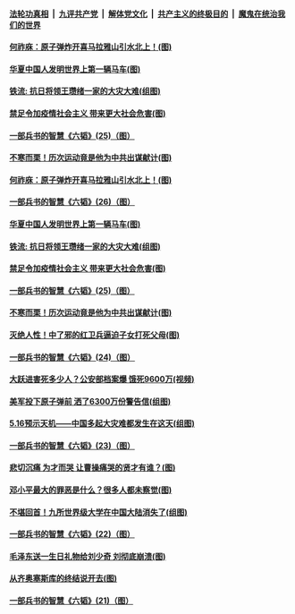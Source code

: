 

####  [法轮功真相](../../../../basic/blob/master/README.md?t=05191944) &nbsp;|&nbsp; [九评共产党](../../../../9ping.md/blob/master/README.md?t=05191944) &nbsp;|&nbsp; [解体党文化](../../../../jtdwh.md/blob/master/README.md?t=05191944)  &nbsp;|&nbsp; [共产主义的终极目的](../../../../gczydzjmd.md/blob/master/README.md?t=05191944) &nbsp;|&nbsp; [魔鬼在统治我们的世界](../../../../mgztzwmdsj.md/blob/master/README.md?t=05191944) 

#### [何祚庥：原子弹炸开喜马拉雅山引水北上！(图)](../pages/p6/932509.md?t=05191944) 

#### [华夏中国人发明世界上第一辆马车(图)](../pages/p6/933466.md?t=05191944) 

#### [铁流: 抗日将领王瓒绪一家的大灾大难(组图)](../pages/p6/933251.md?t=05191944) 

#### [禁足令加疫情社会主义 带来更大社会危害(图)](../pages/p6/933613.md?t=05191944) 

#### [一部兵书的智慧《六韬》(25)（图）](../pages/p6/931047.md?t=05191944) 

#### [不寒而栗！历次运动竟是他为中共出谋献计(图)](../pages/p6/932497.md?t=05191944) 

#### [何祚庥：原子弹炸开喜马拉雅山引水北上！(图)](../pages/p6/932509.md?t=05191944) 

#### [一部兵书的智慧《六韬》(26)（图）](../pages/p6/931048.md?t=05191944) 

#### [华夏中国人发明世界上第一辆马车(图)](../pages/p6/933466.md?t=05191944) 

#### [铁流: 抗日将领王瓒绪一家的大灾大难(组图)](../pages/p6/933251.md?t=05191944) 

#### [禁足令加疫情社会主义 带来更大社会危害(图)](../pages/p6/933613.md?t=05191944) 

#### [一部兵书的智慧《六韬》(25)（图）](../pages/p6/931047.md?t=05191944) 

#### [不寒而栗！历次运动竟是他为中共出谋献计(图)](../pages/p6/932497.md?t=05191944) 

#### [灭绝人性！中了邪的红卫兵逼迫子女打死父母(图)](../pages/p6/933151.md?t=05191944) 

#### [一部兵书的智慧《六韬》(24)（图）](../pages/p6/931045.md?t=05191944) 

#### [大跃进害死多少人？公安部档案爆 饿死9600万(视频)](../pages/p6/933441.md?t=05191944) 

#### [美军投下原子弹前 洒了6300万份警告信(组图)](../pages/p6/933194.md?t=05191944) 

#### [5.16预示天机——中国多起大灾难都发生在这天(组图)](../pages/p6/932096.md?t=05191944) 

#### [一部兵书的智慧《六韬》(23)（图）](../pages/p6/931042.md?t=05191944) 

#### [悲切沉痛 为才而哭 让曹操痛哭的贤才有谁？(图)](../pages/p6/932511.md?t=05191944) 

#### [邓小平最大的罪恶是什么？很多人都未察觉(图)](../pages/p6/933321.md?t=05191944) 

#### [不堪回首！九所世界级大学在中国大陆消失了(组图)](../pages/p6/933032.md?t=05191944) 

#### [一部兵书的智慧《六韬》(22)（图）](../pages/p6/931041.md?t=05191944) 

#### [毛泽东送一生日礼物给刘少奇 刘彻底崩溃(图)](../pages/p6/931330.md?t=05191944) 

#### [从齐奥塞斯库的终结说开去(图)](../pages/p6/932853.md?t=05191944) 

#### [一部兵书的智慧《六韬》(21)（图）](../pages/p6/931039.md?t=05191944) 

